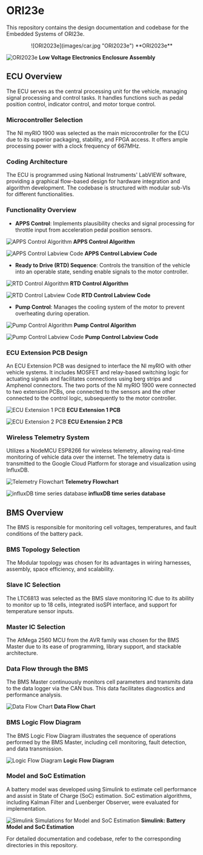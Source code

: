 # ORI23e

This repository contains the design documentation and codebase for the Embedded Systems of ORI23e.

<p align="center" width="100%">
![ORI2023e](images/car.jpg "ORI2023e")
**ORI2023e**
</p>

![ORI2023e](images/lvenc.jpg "Low Voltage Electronics Enclosure Assembly")
**Low Voltage Electronics Enclosure Assembly**

## ECU Overview

The ECU serves as the central processing unit for the vehicle, managing signal processing and control tasks. It handles functions such as pedal position control, indicator control, and motor torque control.


### Microcontroller Selection

The NI myRIO 1900 was selected as the main microcontroller for the ECU due to its superior packaging, stability, and FPGA access. It offers ample processing power with a clock frequency of 667MHz.

### Coding Architecture

The ECU is programmed using National Instruments' LabVIEW software, providing a graphical flow-based design for hardware integration and algorithm development. The codebase is structured with modular sub-VIs for different functionalities.

### Functionality Overview

- **APPS Control**: Implements plausibility checks and signal processing for throttle input from acceleration pedal position sensors.

![APPS Control Algorithm](images/apps1.jpg "APPS Control Algorithm")
**APPS Control Algorithm**

![APPS Control Labview Code](images/apps2.jpg "APPS Control Labview Code")
**APPS Control Labview Code**

- **Ready to Drive (RTD) Sequence**: Controls the transition of the vehicle into an operable state, sending enable signals to the motor controller.

![RTD Control Algorithm](images/rtd1.jpg "RTD Control Algorithm")
**RTD Control Algorithm**

![RTD Control Labview Code](images/rtd2.jpg "RTD Control Labview Code")
**RTD Control Labview Code**

- **Pump Control**: Manages the cooling system of the motor to prevent overheating during operation.

![Pump Control Algorithm](images/pump1.jpg "Pump Control Algorithm")
**Pump Control Algorithm**

![Pump Control Labview Code](images/pump2.jpg "Pump Control Labview Code") 
**Pump Control Labview Code**

### ECU Extension PCB Design

An ECU Extension PCB was designed to interface the NI myRIO with other vehicle systems. It includes MOSFET and relay-based switching logic for actuating signals and facilitates connections using berg strips and Amphenol connectors. The two ports of the NI myRIO 1900 were connected to two extension PCBs, one connected to the sensors and the other connected to the control logic, subsequently to the motor controller.

![ECU Extension 1 PCB](images/ext2.jpg "ECU Extension 1 PCB")
**ECU Extension 1 PCB**

![ECU Extension 2 PCB](images/ext1.jpg "ECU Extension 2 PCB")
**ECU Extension 2 PCB**

### Wireless Telemetry System

Utilizes a NodeMCU ESP8266 for wireless telemetry, allowing real-time monitoring of vehicle data over the internet. The telemetry data is transmitted to the Google Cloud Platform for storage and visualization using InfluxDB.

![Telemetry Flowchart](images/telemetry1.jpg "Telemetry Flowchart")
**Telemetry Flowchart**

![influxDB time series database](images/telemetry2.jpg "influxDB time series database")
**influxDB time series database**

## BMS Overview

The BMS is responsible for monitoring cell voltages, temperatures, and fault conditions of the battery pack.

### BMS Topology Selection

The Modular topology was chosen for its advantages in wiring harnesses, assembly, space efficiency, and scalability.

### Slave IC Selection

The LTC6813 was selected as the BMS slave monitoring IC due to its ability to monitor up to 18 cells, integrated isoSPI interface, and support for temperature sensor inputs.

### Master IC Selection

The AtMega 2560 MCU from the AVR family was chosen for the BMS Master due to its ease of programming, library support, and stackable architecture.

### Data Flow through the BMS

The BMS Master continuously monitors cell parameters and transmits data to the data logger via the CAN bus. This data facilitates diagnostics and performance analysis.

![Data Flow Chart](images/BMS1.jpg "Data Flow Chart")
**Data Flow Chart**

### BMS Logic Flow Diagram

The BMS Logic Flow Diagram illustrates the sequence of operations performed by the BMS Master, including cell monitoring, fault detection, and data transmission.

![Logic Flow Diagram](images/bmslogic.jpg "Logic Flow Diagram")
**Logic Flow Diagram**

### Model and SoC Estimation

A battery model was developed using Simulink to estimate cell performance and assist in State of Charge (SoC) estimation. SoC estimation algorithms, including Kalman Filter and Luenberger Observer, were evaluated for implementation.

![Simulink Simulations for Model and SoC Estimation](images/bmssoc.jpg "[Simulink Simulations for Model and SoC Estimation")
**Simulink: Battery Model and SoC Estimation**

For detailed documentation and codebase, refer to the corresponding directories in this repository.

